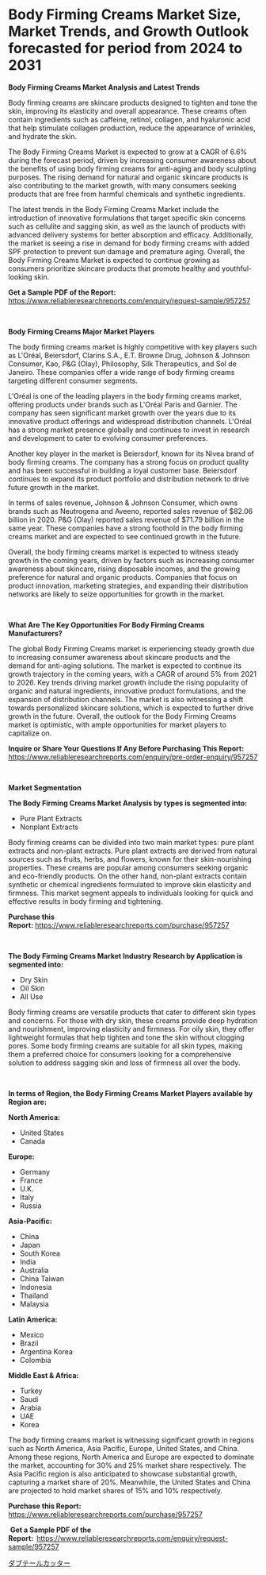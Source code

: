 <p><h1>Body Firming Creams Market Size, Market Trends, and Growth Outlook forecasted for period from 2024 to 2031</h1></p><p><strong>Body Firming Creams Market Analysis and Latest Trends</strong></p>
<p><p>Body firming creams are skincare products designed to tighten and tone the skin, improving its elasticity and overall appearance. These creams often contain ingredients such as caffeine, retinol, collagen, and hyaluronic acid that help stimulate collagen production, reduce the appearance of wrinkles, and hydrate the skin.</p><p>The Body Firming Creams Market is expected to grow at a CAGR of 6.6% during the forecast period, driven by increasing consumer awareness about the benefits of using body firming creams for anti-aging and body sculpting purposes. The rising demand for natural and organic skincare products is also contributing to the market growth, with many consumers seeking products that are free from harmful chemicals and synthetic ingredients.</p><p>The latest trends in the Body Firming Creams Market include the introduction of innovative formulations that target specific skin concerns such as cellulite and sagging skin, as well as the launch of products with advanced delivery systems for better absorption and efficacy. Additionally, the market is seeing a rise in demand for body firming creams with added SPF protection to prevent sun damage and premature aging. Overall, the Body Firming Creams Market is expected to continue growing as consumers prioritize skincare products that promote healthy and youthful-looking skin.</p></p>
<p><strong>Get a Sample PDF of the Report:&nbsp;</strong> <a href="https://www.reliableresearchreports.com/enquiry/request-sample/957257">https://www.reliableresearchreports.com/enquiry/request-sample/957257</a></p>
<p>&nbsp;</p>
<p><strong>Body Firming Creams Major Market Players</strong></p>
<p><p>The body firming creams market is highly competitive with key players such as L'Oréal, Beiersdorf, Clarins S.A., E.T. Browne Drug, Johnson & Johnson Consumer, Kao, P&G (Olay), Philosophy, Silk Therapeutics, and Sol de Janeiro. These companies offer a wide range of body firming creams targeting different consumer segments.</p><p>L'Oréal is one of the leading players in the body firming creams market, offering products under brands such as L'Oréal Paris and Garnier. The company has seen significant market growth over the years due to its innovative product offerings and widespread distribution channels. L'Oréal has a strong market presence globally and continues to invest in research and development to cater to evolving consumer preferences.</p><p>Another key player in the market is Beiersdorf, known for its Nivea brand of body firming creams. The company has a strong focus on product quality and has been successful in building a loyal customer base. Beiersdorf continues to expand its product portfolio and distribution network to drive future growth in the market.</p><p>In terms of sales revenue, Johnson & Johnson Consumer, which owns brands such as Neutrogena and Aveeno, reported sales revenue of $82.06 billion in 2020. P&G (Olay) reported sales revenue of $71.79 billion in the same year. These companies have a strong foothold in the body firming creams market and are expected to see continued growth in the future.</p><p>Overall, the body firming creams market is expected to witness steady growth in the coming years, driven by factors such as increasing consumer awareness about skincare, rising disposable incomes, and the growing preference for natural and organic products. Companies that focus on product innovation, marketing strategies, and expanding their distribution networks are likely to seize opportunities for growth in the market.</p></p>
<p>&nbsp;</p>
<p><strong>What Are The Key Opportunities For Body Firming Creams Manufacturers?</strong></p>
<p><p>The global Body Firming Creams market is experiencing steady growth due to increasing consumer awareness about skincare products and the demand for anti-aging solutions. The market is expected to continue its growth trajectory in the coming years, with a CAGR of around 5% from 2021 to 2026. Key trends driving market growth include the rising popularity of organic and natural ingredients, innovative product formulations, and the expansion of distribution channels. The market is also witnessing a shift towards personalized skincare solutions, which is expected to further drive growth in the future. Overall, the outlook for the Body Firming Creams market is optimistic, with ample opportunities for market players to capitalize on.</p></p>
<p><strong>Inquire or Share Your Questions If Any Before Purchasing This Report:</strong> <a href="https://www.reliableresearchreports.com/enquiry/pre-order-enquiry/957257">https://www.reliableresearchreports.com/enquiry/pre-order-enquiry/957257</a></p>
<p>&nbsp;</p>
<p><strong>Market Segmentation</strong></p>
<p><strong>The Body Firming Creams Market Analysis by types is segmented into:</strong></p>
<p><ul><li>Pure Plant Extracts</li><li>Nonplant Extracts</li></ul></p>
<p><p>Body firming creams can be divided into two main market types: pure plant extracts and non-plant extracts. Pure plant extracts are derived from natural sources such as fruits, herbs, and flowers, known for their skin-nourishing properties. These creams are popular among consumers seeking organic and eco-friendly products. On the other hand, non-plant extracts contain synthetic or chemical ingredients formulated to improve skin elasticity and firmness. This market segment appeals to individuals looking for quick and effective results in body firming and tightening.</p></p>
<p><strong>Purchase this Report:&nbsp;</strong><a href="https://www.reliableresearchreports.com/purchase/957257">https://www.reliableresearchreports.com/purchase/957257</a></p>
<p>&nbsp;</p>
<p><strong>The Body Firming Creams Market Industry Research by Application is segmented into:</strong></p>
<p><ul><li>Dry Skin</li><li>Oil Skin</li><li>All Use</li></ul></p>
<p><p>Body firming creams are versatile products that cater to different skin types and concerns. For those with dry skin, these creams provide deep hydration and nourishment, improving elasticity and firmness. For oily skin, they offer lightweight formulas that help tighten and tone the skin without clogging pores. Some body firming creams are suitable for all skin types, making them a preferred choice for consumers looking for a comprehensive solution to address sagging skin and loss of firmness all over the body.</p></p>
<p>&nbsp;</p>
<p><strong>In terms of Region, the Body Firming Creams Market Players available by Region are:</strong></p>
<p>
    <p> <strong> North America: </strong>
        <ul>
            <li>United States</li>
            <li>Canada</li>
        </ul>
        </p> 
    <p> <strong> Europe: </strong>
        <ul>
            <li>Germany</li>
            <li>France</li>
            <li>U.K.</li>
            <li>Italy</li>
            <li>Russia</li>
        </ul>
        </p> 
    <p> <strong> Asia-Pacific: </strong>
        <ul>
            <li>China</li>
            <li>Japan</li>
            <li>South Korea</li>
            <li>India</li>
            <li>Australia</li>
            <li>China Taiwan</li>
            <li>Indonesia</li>
            <li>Thailand</li>
            <li>Malaysia</li>
        </ul>
        </p> 
    <p> <strong> Latin America: </strong>
        <ul>
            <li>Mexico</li>
            <li>Brazil</li>
            <li>Argentina Korea</li>
            <li>Colombia</li>
        </ul>
        </p> 
    <p> <strong> Middle East & Africa: </strong>
        <ul>
            <li>Turkey</li>
            <li>Saudi</li>
            <li>Arabia</li>
            <li>UAE</li>
            <li>Korea</li>
        </ul>
    </p>
    </p>
<p><p>The body firming creams market is witnessing significant growth in regions such as North America, Asia Pacific, Europe, United States, and China. Among these regions, North America and Europe are expected to dominate the market, accounting for 30% and 25% market share respectively. The Asia Pacific region is also anticipated to showcase substantial growth, capturing a market share of 20%. Meanwhile, the United States and China are projected to hold market shares of 15% and 10% respectively.</p></p>
<p><strong>Purchase this Report: </strong><a href="https://www.reliableresearchreports.com/purchase/957257">https://www.reliableresearchreports.com/purchase/957257</a></p>
<p>&nbsp;<strong>Get a Sample PDF of the Report:&nbsp;&nbsp;</strong><a href="https://www.reliableresearchreports.com/enquiry/request-sample/957257">https://www.reliableresearchreports.com/enquiry/request-sample/957257</a></p>
<p><strong></strong></p>
<p><p><a href="https://github.com/ksxzwxabcuynh011/Market-Research-Report-List-1/blob/main/63820485369.md">ダブテールカッター</a></p></p>